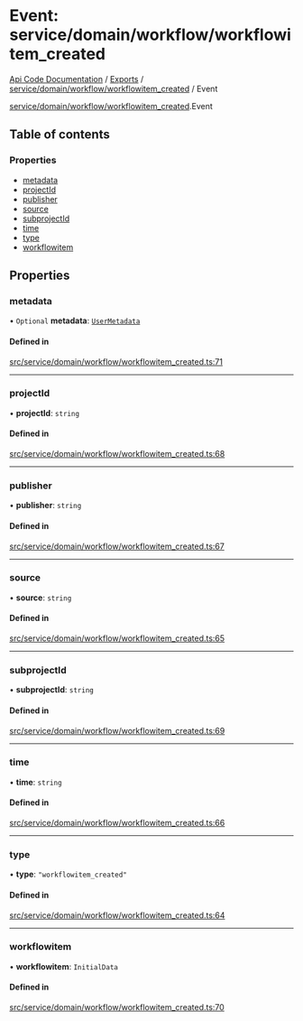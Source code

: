 # Event: service/domain/workflow/workflowitem_created
[Api Code Documentation](../README.md) / [Exports](../modules.md) / [service/domain/workflow/workflowitem\_created](../modules/service_domain_workflow_workflowitem_created.md) / Event

[service/domain/workflow/workflowitem\_created](../modules/service_domain_workflow_workflowitem_created.md).Event

## Table of contents

### Properties

- [metadata](service_domain_workflow_workflowitem_created.Event.md#metadata)
- [projectId](service_domain_workflow_workflowitem_created.Event.md#projectid)
- [publisher](service_domain_workflow_workflowitem_created.Event.md#publisher)
- [source](service_domain_workflow_workflowitem_created.Event.md#source)
- [subprojectId](service_domain_workflow_workflowitem_created.Event.md#subprojectid)
- [time](service_domain_workflow_workflowitem_created.Event.md#time)
- [type](service_domain_workflow_workflowitem_created.Event.md#type)
- [workflowitem](service_domain_workflow_workflowitem_created.Event.md#workflowitem)

## Properties

### metadata

• `Optional` **metadata**: [`UserMetadata`](../modules/service_domain_metadata.md#usermetadata)

#### Defined in

[src/service/domain/workflow/workflowitem_created.ts:71](https://github.com/openkfw/TruBudget/blob/c993c60c/api/src/service/domain/workflow/workflowitem_created.ts#L71)

___

### projectId

• **projectId**: `string`

#### Defined in

[src/service/domain/workflow/workflowitem_created.ts:68](https://github.com/openkfw/TruBudget/blob/c993c60c/api/src/service/domain/workflow/workflowitem_created.ts#L68)

___

### publisher

• **publisher**: `string`

#### Defined in

[src/service/domain/workflow/workflowitem_created.ts:67](https://github.com/openkfw/TruBudget/blob/c993c60c/api/src/service/domain/workflow/workflowitem_created.ts#L67)

___

### source

• **source**: `string`

#### Defined in

[src/service/domain/workflow/workflowitem_created.ts:65](https://github.com/openkfw/TruBudget/blob/c993c60c/api/src/service/domain/workflow/workflowitem_created.ts#L65)

___

### subprojectId

• **subprojectId**: `string`

#### Defined in

[src/service/domain/workflow/workflowitem_created.ts:69](https://github.com/openkfw/TruBudget/blob/c993c60c/api/src/service/domain/workflow/workflowitem_created.ts#L69)

___

### time

• **time**: `string`

#### Defined in

[src/service/domain/workflow/workflowitem_created.ts:66](https://github.com/openkfw/TruBudget/blob/c993c60c/api/src/service/domain/workflow/workflowitem_created.ts#L66)

___

### type

• **type**: ``"workflowitem_created"``

#### Defined in

[src/service/domain/workflow/workflowitem_created.ts:64](https://github.com/openkfw/TruBudget/blob/c993c60c/api/src/service/domain/workflow/workflowitem_created.ts#L64)

___

### workflowitem

• **workflowitem**: `InitialData`

#### Defined in

[src/service/domain/workflow/workflowitem_created.ts:70](https://github.com/openkfw/TruBudget/blob/c993c60c/api/src/service/domain/workflow/workflowitem_created.ts#L70)
